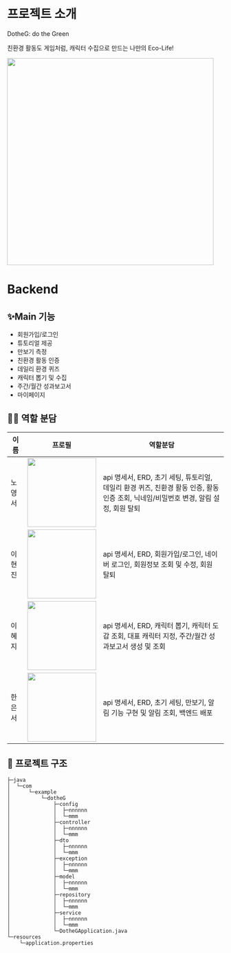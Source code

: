 # 프로젝트 소개
DotheG: do the Green

친환경 활동도 게임처럼, 캐릭터 수집으로 만드는 나만의 Eco-Life!

<img src="https://github.com/user-attachments/assets/0f2b0823-5b82-42a6-99c1-287ac3d733df" width="480"/>


# Backend

## ✨Main 기능
- 회원가입/로그인
- 튜토리얼 제공
- 만보기 측정
- 친환경 활동 인증
- 데일리 환경 퀴즈
- 캐릭터 뽑기 및 수집
- 주간/월간 성과보고서
- 마이페이지 


## 👩‍💻 역할 분담
|       이름         | 프로필                                                              |                                      역할분담                         |
| -------------------------------------- | ------------------------------------------------------------------- | --------------------------------------------------------------------- |
| 노영서 | <img src="https://github.com/user-attachments/assets/da4077ee-ea1c-4878-a67a-8c545668fb8a" width="160"/> | api 명세서, ERD, 초기 세팅, 튜토리얼, 데일리 환경 퀴즈, 친환경 활동 인증, 활동 인증 조회, 닉네임/비밀번호 변경, 알림 설정, 회원 탈퇴 |
| 이현진 | <img src="https://github.com/user-attachments/assets/3cd02d1e-7f5f-463d-bfec-f2b772ca8f29" width="160"/> | api 명세서, ERD, 회원가입/로그인, 네이버 로그인, 회원정보 조회 및 수정, 회원 탈퇴 |
| 이혜지 | <img src="https://github.com/user-attachments/assets/0b9d7fa2-99a4-4424-beb2-4d5e7fd96bb5" width="160"/> | api 명세서, ERD, 캐릭터 뽑기, 캐릭터 도감 조회, 대표 캐릭터 지정, 주간/월간 성과보고서 생성 및 조회 |
| 한은서 | <img src="https://github.com/user-attachments/assets/a24466e9-d8ec-4753-bfba-02b6ad1487d6" width="160"/> | api 명세서, ERD, 초기 세팅, 만보기, 알림 기능 구현 및 알림 조회, 백엔드 배포 |


## 🌳 프로젝트 구조
```
├─java
│  └─com
│      └─example
│          └─dotheG
│              ├─config
│              │  ├─nnnnnn
│              │  └─mmm
│              ├─controller
│              │  ├─nnnnnn
│              │  └─mmm
│              ├─dto
│              │  ├─nnnnnn
│              │  └─mmm
│              ├─exception
│              │  ├─nnnnnn
│              │  └─mmm
│              ├─model
│              │  ├─nnnnnn
│              │  └─mmm
│              ├─repository
│              │  ├─nnnnnn
│              │  └─mmm
│              ├─service
│              │  ├─nnnnnn
│              │  └─mmm
│              └─DotheGApplication.java
└─resources
    └─application.properties
```
